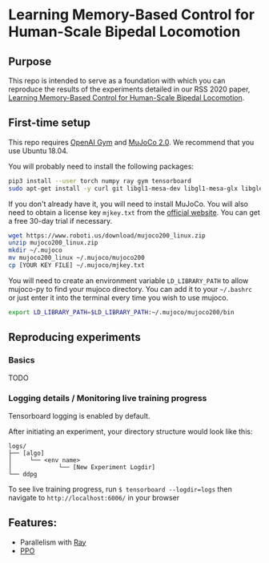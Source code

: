 # Learning Memory-Based Control for Human-Scale Bipedal Locomotion

## Purpose

This repo is intended to serve as a foundation with which you can reproduce the results of the experiments detailed in our RSS 2020 paper, [Learning Memory-Based Control for Human-Scale Bipedal Locomotion](https://arxiv.org/abs/2006.02402).

## First-time setup
This repo requires [OpenAI Gym](https://gym.openai.com/) and [MuJoCo 2.0](http://www.mujoco.org/). We recommend that you use Ubuntu 18.04.

You will probably need to install the following packages:
```bash
pip3 install --user torch numpy ray gym tensorboard
sudo apt-get install -y curl git libgl1-mesa-dev libgl1-mesa-glx libglew-dev libosmesa6-dev net-tools unzip vim wget xpra xserver-xorg-dev patchelf
```

If you don't already have it, you will need to install MuJoCo. You will also need to obtain a license key `mjkey.txt` from the [official website](https://www.roboti.us/license.html). You can get a free 30-day trial if necessary.

```bash
wget https://www.roboti.us/download/mujoco200_linux.zip
unzip mujoco200_linux.zip
mkdir ~/.mujoco
mv mujoco200_linux ~/.mujoco/mujoco200
cp [YOUR KEY FILE] ~/.mujoco/mjkey.txt
```

You will need to create an environment variable `LD_LIBRARY_PATH` to allow mujoco-py to find your mujoco directory. You can add it to your `~/.bashrc` or just enter it into the terminal every time you wish to use mujoco.
```bash
export LD_LIBRARY_PATH=$LD_LIBRARY_PATH:~/.mujoco/mujoco200/bin
```

## Reproducing experiments

### Basics
TODO

### Logging details / Monitoring live training progress
Tensorboard logging is enabled by default.

After initiating an experiment, your directory structure would look like this:

```
logs/
├── [algo]
│     └── <env name>
│             └── [New Experiment Logdir]
└── ddpg
```

To see live training progress, run ```$ tensorboard --logdir=logs``` then navigate to ```http://localhost:6006/``` in your browser

## Features:
* Parallelism with [Ray](https://github.com/ray-project/ray)
* [PPO](https://arxiv.org/abs/1707.06347)
